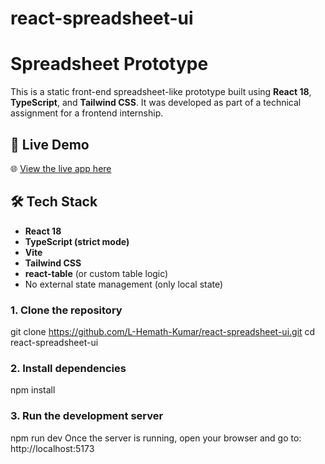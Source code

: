 # react-spreadsheet-ui
# Spreadsheet Prototype

This is a static front-end spreadsheet-like prototype built using **React 18**, **TypeScript**, and **Tailwind CSS**. It was developed as part of a technical assignment for a frontend internship.

## 🚀 Live Demo

🌐 [View the live app here](https://your-live-url.vercel.app)

## 🛠️ Tech Stack

- **React 18**
- **TypeScript (strict mode)**
- **Vite**
- **Tailwind CSS**
- **react-table** (or custom table logic)
- No external state management (only local state)

### 1. Clone the repository
git clone https://github.com/L-Hemath-Kumar/react-spreadsheet-ui.git
cd react-spreadsheet-ui

### 2. Install dependencies
npm install

### 3. Run the development server
npm run dev
Once the server is running, open your browser and go to:
http://localhost:5173

